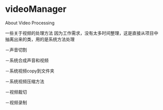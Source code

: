 # videoManager
About Video Processing


一些关于视频的处理方法
因为工作需求，没有太多时间整理，这是直接从项目中抽离出来的类，用的是系统方法处理


－声音切割

－系统合成声音和视频

－系统视频copy到文件夹

－系统视频压缩方法

－视频裁切

－视频录制


